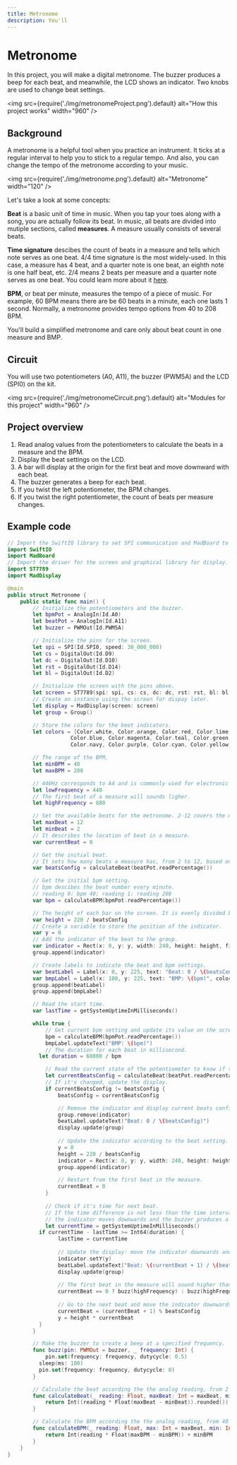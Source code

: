 ```yaml
---
title: Metronome
description: You'll 
---
```


# Metronome

In this project, you will make a digital metronome. The buzzer produces a beep for each beat, and meanwhile, the LCD shows an indicator. Two knobs are used to change beat settings. 

<img
  src={require('./img/metronomeProject.png').default}
  alt="How this project works" width="960"
/>

## Background

A metronome is a helpful tool when you practice an instrument. It ticks at a regular interval to help you to stick to a regular tempo. And also, you can change the tempo of the metronome according to your music.

<img
  src={require('./img/metronome.png').default}
  alt="Metronome" width="120"
/>

Let's take a look at some concepts:

**Beat** is a basic unit of time in music. When you tap your toes along with a song, you are actually follow its beat. In music, all beats are divided into mutiple sections, called **measures**. A measure usually consists of several beats. 

**Time signature** descibes the count of beats in a measure and tells which note serves as one beat. 4/4 time signature is the most widely-used. In this case, a measure has 4 beat, and a quarter note is one beat, an eighth note is one half beat, etc. 2/4 means 2 beats per measure and a quarter note serves as one beat. You could learn more about it [here](https://www.skoove.com/blog/time-signatures-explained/).

**BPM**, or beat per minute, measures the tempo of a piece of music. For example, 60 BPM means there are be 60 beats in a minute, each one lasts 1 second. Normally, a metronome provides tempo options from 40 to 208 BPM.

You'll build a simplified metronome and care only about beat count in one measure and BMP.

## Circuit

You will use two potentiometers (A0, A11), the buzzer (PWM5A) and the LCD (SPI0) on the kit.

<img
  src={require('./img/metronomeCircuit.png').default}
  alt="Modules for this project" width="960"
/>

## Project overview

1. Read analog values from the potentiometers to calculate the beats in a measure and the BPM.
2. Display the beat settings on the LCD. 
3. A bar will display at the origin for the first beat and move downward with each beat.
4. The buzzer generates a beep for each beat.
4. If you twist the left potentiometer, the BPM changes.
5. If you twist the right potentiometer, the count of beats per measure changes.

## Example code

```swift showLineNumbers
// Import the SwiftIO library to set SPI communication and MadBoard to use pin id.
import SwiftIO
import MadBoard
// Import the driver for the screen and graphical library for display.
import ST7789
import MadDisplay

@main
public struct Metronome {
    public static func main() {
        // Initialize the potentiometers and the buzzer.
        let bpmPot = AnalogIn(Id.A0)
        let beatPot = AnalogIn(Id.A11)
        let buzzer = PWMOut(Id.PWM5A)

        // Initialize the pins for the screen.
        let spi = SPI(Id.SPI0, speed: 30_000_000)
        let cs = DigitalOut(Id.D9)
        let dc = DigitalOut(Id.D10)
        let rst = DigitalOut(Id.D14)
        let bl = DigitalOut(Id.D2)

        // Initialize the screen with the pins above.
        let screen = ST7789(spi: spi, cs: cs, dc: dc, rst: rst, bl: bl, rotation: .angle90)
        // Create an instance using the screen for dispay later.
        let display = MadDisplay(screen: screen)
        let group = Group()

        // Store the colors for the beet indicators.
        let colors = [Color.white, Color.orange, Color.red, Color.lime,
                    Color.blue, Color.magenta, Color.teal, Color.green,
                    Color.navy, Color.purple, Color.cyan, Color.yellow]

        // The range of the BPM.
        let minBPM = 40
        let maxBPM = 208

        // 440Hz corresponds to A4 and is commonly used for electronic metronome.  
        let lowFrequency = 440
        // The first beat of a measure will sounds ligher. 
        let highFrequency = 880

        // Set the available beats for the metronome. 2-12 covers the most commom beats.
        let maxBeat = 12
        let minBeat = 2
        // It describes the location of beat in a measure.
        var currentBeat = 0

        // Get the initial beat.
        // It sets how many beats a measure has, from 2 to 12, based on the potentiometer reading.
        var beatsConfig = calculateBeat(beatPot.readPercentage())

        // Get the initial bpm setting.
        // bpm descibes the beat number every minute.
        // reading 0: bpm 40; reading 1: reading 208
        var bpm = calculateBPM(bpmPot.readPercentage())

        // The height of each bar on the screen. It is evenly divided by the number of beats.
        var height = 220 / beatsConfig
        // Create a variable to store the position of the indicator.
        var y = 0
        // Add the indicator of the beat to the group.
        var indicator = Rect(x: 0, y: y, width: 240, height: height, fill: colors[beatsConfig-1])
        group.append(indicator)

        // Create labels to indicate the beat and bpm settings.
        var beatLabel = Label(x: 0, y: 225, text: "Beat: 0 / \(beatsConfig)", color: Color.white)
        var bmpLabel = Label(x: 100, y: 225, text: "BMP: \(bpm)", color: Color.white)
        group.append(beatLabel)
        group.append(bmpLabel)

        // Read the start time.
        var lastTime = getSystemUptimeInMilliseconds()

        while true {
            // Get current bpm setting and update its value on the screen. 
            bpm = calculateBPM(bpmPot.readPercentage())
            bmpLabel.updateText("BMP: \(bpm)")
            // The duration for each beat in millisecond.
          let duration = 60000 / bpm

            // Read the current state of the potentiometer to know if the beat is changed.
            let currentBeatsConfig = calculateBeat(beatPot.readPercentage())
            // If it's changed, update the display.
            if currentBeatsConfig != beatsConfig {
                beatsConfig = currentBeatsConfig

                // Remove the indicator and display current beats config.
                group.remove(indicator)
                beatLabel.updateText("Beat: 0 / \(beatsConfig)")
                display.update(group)
                
                // Update the indicator according to the beat setting.
                y = 0
                height = 220 / beatsConfig
                indicator = Rect(x: 0, y: y, width: 240, height: height, fill: colors[beatsConfig-1])
                group.append(indicator)

                // Restart from the first beat in the measure.
                currentBeat = 0
            }
            
            // Check if it's time for next beat.
            // If the time difference is not less than the time interval for each beat, 
            // the indicator moves downwards and the buzzer produces a sound.
            let currentTime = getSystemUptimeInMilliseconds()
          if currentTime - lastTime >= Int64(duration) {
                lastTime = currentTime
                
                // Update the display: move the indicator downwards and update beat count in a measure.
                indicator.setY(y)
                beatLabel.updateText("Beat: \(currentBeat + 1) / \(beatsConfig)")
                display.update(group)
                  
                // The first beat in the measure will sound higher than other beat, so you can know when a measure starts.
                currentBeat == 0 ? buzz(highFrequency) : buzz(highFrequency)
            
                // Go to the next beat and move the indicator downwards.
                currentBeat = (currentBeat + 1) % beatsConfig
                y = height * currentBeat
          }
        }

        // Make the buzzer to create a beep at a specified frequency.
        func buzz(pin: PWMOut = buzzer, _ frequency: Int) {
            pin.set(frequency: frequency, dutycycle: 0.5)
          sleep(ms: 100)
          pin.set(frequency: frequency, dutycycle: 0)
        }

        // Calculate the beat according the the analog reading, from 2 to 12.
        func calculateBeat(_ reading: Float, maxBeat: Int = maxBeat, minBeat: Int = minBeat) -> Int {
            return Int((reading * Float(maxBeat - minBeat)).rounded()) + minBeat
        }

        // Calculate the BPM according the the analog reading, from 40 to 208.
        func calculateBPM(_ reading: Float, max: Int = maxBeat, min: Int = minBeat) -> Int {
            return Int(reading * Float(maxBPM - minBPM)) + minBPM
        }
    }
}
```